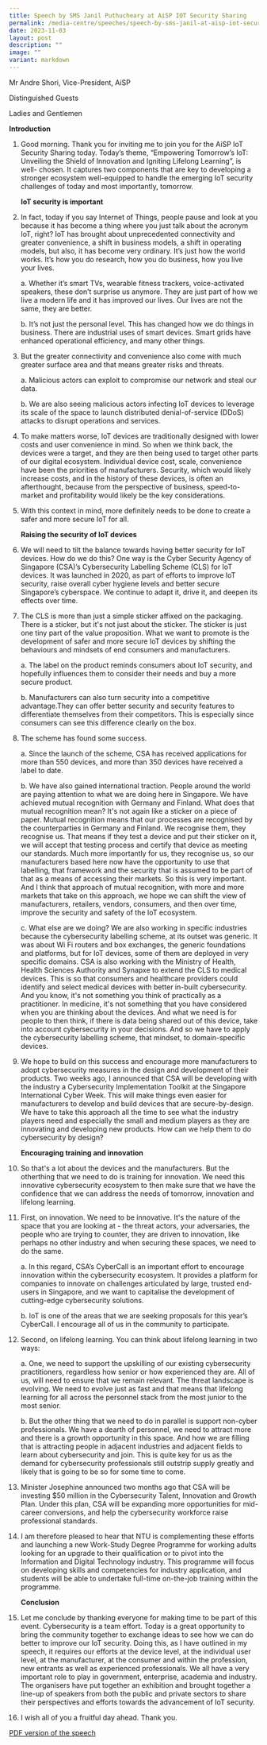 ```yaml
---
title: Speech by SMS Janil Puthucheary at AiSP IOT Security Sharing
permalink: /media-centre/speeches/speech-by-sms-janil-at-aisp-iot-security-sharing/
date: 2023-11-03
layout: post
description: ""
image: ""
variant: markdown
---
```

Mr Andre Shori, Vice-President, AiSP

Distinguished Guests

Ladies and Gentlemen

**Introduction**

1. Good morning. Thank you for inviting me to join you for the AiSP IoT Security Sharing today. Today’s theme, “Empowering Tomorrow’s IoT: Unveiling the Shield of Innovation and Igniting Lifelong Learning”, is well- chosen. It captures two components that are key to developing a stronger ecosystem well-equipped to handle the emerging IoT security challenges of today and most importantly, tomorrow.

    **IoT security is important**

2. In fact, today if you say Internet of Things, people pause and look at you because it has become a thing where you just talk about the acronym IoT, right? IoT has brought about unprecedented connectivity and greater convenience, a shift in business models, a shift in operating models, but also, it has become very ordinary. It’s just how the world works. It’s how you do research, how you do business, how you live your lives.

    a. Whether it’s smart TVs, wearable fitness trackers, voice-activated speakers, these don’t surprise us anymore. They are just part of how we live a modern life and it has improved our lives. Our lives are not the same, they are better.

    b. It’s not just the personal level. This has changed how we do things in business. There are industrial uses of smart devices. Smart grids have enhanced operational efficiency, and many other things.

3. But the greater connectivity and convenience also come with much greater surface area and that means greater risks and threats.

    a. Malicious actors can exploit to compromise our network and steal our data.

    b. We are also seeing malicious actors infecting IoT devices to leverage its scale of the space to launch distributed denial-of-service (DDoS) attacks to disrupt operations and services.

4. To make matters worse, IoT devices are traditionally designed with lower costs and user convenience in mind. So when we think back, the devices were a target, and they are then being used to target other parts of our digital ecosystem. Individual device cost, scale, convenience have been the priorities of manufacturers. Security, which would likely increase costs, and in the history of these devices, is often an afterthought, because from the perspective of business, speed-to-market and profitability would likely
be the key considerations.

5. With this context in mind, more definitely needs to be done to create a safer and more secure IoT for all.

    **Raising the security of IoT devices**

6. We will need to tilt the balance towards having better security for IoT devices. How do we do this? One way is the Cyber Security Agency of Singapore (CSA)’s Cybersecurity Labelling Scheme (CLS) for IoT devices. It was launched in 2020, as part of efforts to improve IoT security, raise overall cyber hygiene levels and better secure Singapore’s cyberspace. We continue to adapt it, drive it, and deepen its effects over time.

7. The CLS is more than just a simple sticker affixed on the packaging. There is a sticker, but it's not just about the sticker. The sticker is just one tiny part of the value proposition. What we want to promote is the development of safer and more secure IoT devices by shifting the behaviours and mindsets of end consumers and manufacturers.

    a. The label on the product reminds consumers about IoT security, and hopefully influences them to consider their needs and buy a more secure product.

    b. Manufacturers can also turn security into a competitive advantage.They can offer better security and security features to differentiate themselves from their competitors. This is especially since consumers can see this difference clearly on the box.

8. The scheme has found some success.

    a. Since the launch of the scheme, CSA has received applications for more than 550 devices, and more than 350 devices have received a label to date.

    b. We have also gained international traction. People around the world are paying attention to what we are doing here in Singapore. We have achieved mutual recognition with Germany and Finland. What does that mutual recognition mean? It's not again like a sticker on a piece of paper. Mutual recognition means that our processes are recognised by the counterparties in Germany and Finland. We recognise them, they recognise us. That means if they test a device and put their sticker on it, we will accept that testing process and certify that device as meeting our standards. Much more importantly for us, they recognise us, so our manufacturers based here now have the opportunity to use that labelling, that framework and the security that is assumed to be part of that as a means of accessing their markets. So this is very important. And I think that approach of mutual recognition, with more and more markets that take on this approach, we hope we can shift the view of manufacturers, retailers, vendors, consumers, and then over time, improve the security and safety of the IoT ecosystem.

    c. What else are we doing? We are also working in specific industries because the cybersecurity labelling scheme, at its outset was generic. It was about Wi Fi routers and box exchanges, the generic foundations and platforms, but for IoT devices, some of them are deployed in very specific domains. CSA is also working with the Ministry of Health, Health Sciences Authority and Synapxe to extend the CLS to medical devices. This is so that consumers and healthcare providers could identify and select medical devices with
better in-built cybersecurity. And you know, it's not something you think of practically as a practitioner. In medicine, it's not something that you have considered when you are thinking about the devices. And what we need is for people to then think, if there is data being shared out of this device, take into account cybersecurity in your decisions. And so we have to apply the cybersecurity labelling scheme, that mindset, to domain-specific devices.

9. We hope to build on this success and encourage more manufacturers to adopt cybersecurity measures in the design and development of their products. Two weeks ago, I announced that CSA will be developing with the industry a Cybersecurity Implementation Toolkit at the Singapore International Cyber Week. This will make things even easier for manufacturers to develop and build devices that are secure-by-design. We have to take this approach all the time to see what the industry players need and especially the small and medium players as they are innovating and developing new products. How can we help them to do cybersecurity by design?

    **Encouraging training and innovation**

10. So that's a lot about the devices and the manufacturers. But the otherthing that we need to do is training for innovation. We need this innovative cybersecurity ecosystem to then make sure that we have the confidence that we can address the needs of tomorrow, innovation and lifelong learning.

11. First, on innovation. We need to be innovative. It's the nature of the space that you are looking at - the threat actors, your adversaries, the people who are trying to counter, they are driven to innovation, like perhaps no other industry and when securing these spaces, we need to do the same.

    a. In this regard, CSA’s CyberCall is an important effort to encourage innovation within the cybersecurity ecosystem. It provides a platform for companies to innovate on challenges articulated by large, trusted end-users in Singapore, and we want to capitalise the development of cutting-edge cybersecurity solutions.

    b. IoT is one of the areas that we are seeking proposals for this year’s CyberCall. I encourage all of us in the community to participate.

12. Second, on lifelong learning. You can think about lifelong learning in two ways:

    a. One, we need to support the upskilling of our existing cybersecurity practitioners, regardless how senior or how experienced they are. All of us, will need to ensure that we remain relevant. The threat landscape is evolving. We need to evolve just as fast and that means that lifelong learning for all across the personnel stack from the most junior to the most senior.

    b. But the other thing that we need to do in parallel is support non-cyber professionals. We have a dearth of personnel, we need to attract more and there is a growth opportunity in this space. And how we are filling that is attracting people in adjacent industries and adjacent fields to learn about cybersecurity and join. This is quite key for us as the demand for cybersecurity professionals still outstrip supply greatly and likely that is going to be so for some time to come.

13. Minister Josephine announced two months ago that CSA will be investing $50 million in the Cybersecurity Talent, Innovation and Growth Plan. Under this plan, CSA will be expanding more opportunities for mid- career conversions, and help the cybersecurity workforce raise professional standards.

14. I am therefore pleased to hear that NTU is complementing these efforts and launching a new Work-Study Degree Programme for working adults looking for an upgrade to their qualification or to pivot into the Information and Digital Technology industry. This programme will focus on developing skills and competencies for industry application, and students will be able to undertake full-time on-the-job training within the programme.

    **Conclusion**

15. Let me conclude by thanking everyone for making time to be part of this event. Cybersecurity is a team effort. Today is a great opportunity to bring the community together to exchange ideas to see how we can do better to improve our IoT security. Doing this, as I have outlined in my speech, it requires our efforts at the device level, at the individual user level, at the manufacturer, at the consumer and within the profession, new entrants as well as experienced professionals. We all have a very important role to play in government, enterprise, academia and industry. The organisers have put together an exhibition and brought together a line-up of speakers from both the public and private sectors to share their perspectives and efforts towards the advancement of IoT security.

16. I wish all of you a fruitful day ahead. Thank you.

[PDF version of the speech](/files/Speeches%202023/opening%20speech%20by%20sms%20janil%20at%20the%20aisp%20iot%20security%20sharing%20at%20ntu%202023%203%20nov%202023.pdf)
